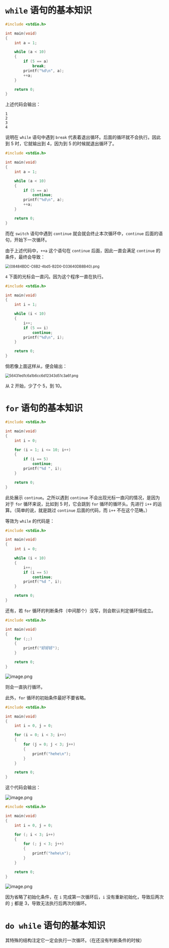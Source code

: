 # `while` 语句的基本知识

```c
#include <stdio.h>

int main(void)
{
	int a = 1;

	while (a < 10)
	{
		if (5 == a)
			break;
		printf("%d\n", a);
		++a;
	}

	return 0;
}
```

上述代码会输出：

```
1
2
3
4
```

说明在 `while` 语句中遇到 `break` 代表着退出循环。后面的循环就不会执行。因此到 5 时，它就输出到 4，因为到 5 的时候就退出循环了。

```c
#include <stdio.h>

int main(void)
{
	int a = 1;

	while (a < 10)
	{
		if (5 == a)
			continue;
		printf("%d\n", a);
		++a;
	}

	return 0;
}
```

而在 `switch` 语句中遇到 `continue` 就会就会终止本次循环中，`continue` 后面的语句，开始下一次循环。

由于上述代码中，`++a` 这个语句在 `continue` 后面，因此一直会满足 `continue` 的条件，最终会导致：

<img src="https://leafalice-image.oss-cn-hangzhou.aliyuncs.com/img/2023-11-23%2Ff5908aafcacd229ce4d382ddbaaf95aa--fce5--1694917730957-5f35ad6e-7c69-4ce4-a073-d937651b68f6.png" alt="{08484BDC-C6B2-4bd5-B2D0-D33640DB8B40}.png" style="zoom:80%;" />

`4` 下面的光标会一直闪。因为这个程序一直在执行。

```c
#include <stdio.h>

int main(void)
{
	int i = 1;

	while (i < 10)
	{
		i++;
		if (5 == i)
			continue;
		printf("%d\n", i);
	}

	return 0;
}
```

倘若像上面这样从，便会输出：

<img src="https://leafalice-image.oss-cn-hangzhou.aliyuncs.com/img/2023-11-23%2F0c1acd19efed4e1161834a1ccd1f669f--ae6e--1694919215712-3cbe788d-98ac-4cef-97d0-e5c5ae2170fa.png" alt="56431ed1c6a1b6cc6d12343d51c3a6f.png" style="zoom: 80%;" />

从 2 开始，少了个 5，到 10。

# `for` 语句的基本知识

```c
#include <stdio.h>

int main(void)
{
	int i = 0;

	for (i = 1; i <= 10; i++)
	{
		if (i == 5)
			continue;
		printf("%d ", i);
	}

	return 0;
}
```

此处展示 `continue`。之所以遇到 `continue` 不会出现光标一直闪的情况，是因为对于 `for` 循环来说，比如到 5 时，它会跳到 `for` 循环的循环头。先进行 `i++` 的运算。（简单的说，就是跳过 `continue` 后面的代码，而 `i++` 不在这个范畴。）

等效为 `while` 的代码是：

```c
#include <stdio.h>

int main(void)
{
	int i = 0;

	while (i < 10)
	{
		i++;
		if (i == 5)
			continue;
		printf("%d ", i);
	}

	return 0;
}
```

还有，若 `for` 循环的判断条件（中间那个）没写，则会默认判定循环恒成立。

```c
#include <stdio.h>

int main(void)
{
	for (;;)
	{
		printf("好好好");
	}

	return 0;
}
```

![image.png](https://leafalice-image.oss-cn-hangzhou.aliyuncs.com/img/2023-11-23%2Febbcf5f0725a1a6415add7e1250d065b--6fa1--1695217184213-a59bab6f-bd59-4242-97d0-46c0ee36a818.png)

则会一直执行循环。

此外，`for` 循环的初始条件最好不要省略。

```c
#include <stdio.h>

int main(void)
{
    int i = 0, j = 0;

    for (i = 0; i < 3; i++)
    {
        for (j = 0; j < 3; j++)
        {
            printf("hehe\n");
        }
    }

    return 0;
}
```

这个代码会输出：

![image.png](https://leafalice-image.oss-cn-hangzhou.aliyuncs.com/img/2023-11-23%2F1fa9b1f448dadefe096801780cfb6d79--2b14--1695548734743-0be8ab9b-033b-46c8-a05b-39f90ae8014a.png)

```c
#include <stdio.h>

int main(void)
{
    int i = 0, j = 0;

    for (; i < 3; i++)
    {
        for (; j < 3; j++)
        {
            printf("hehe\n");
        }
    }

    return 0;
}
```

![image.png](https://leafalice-image.oss-cn-hangzhou.aliyuncs.com/img/2023-11-23%2Ffc6146556b0625cfc5e3f948a268ea15--5c30--1695548856510-7919b0d8-e22d-4cc7-8702-49a121ee70cc.png)

因为省略了初始化条件，在 `i` 完成第一次循环后，`i` 没有重新初始化，导致后两次的 `j` 都是 3，导致无法执行后两次的循环。

# `do while` 语句的基本知识

其特殊的结构注定它一定会执行一次循环。（在还没有判断条件的时候）
